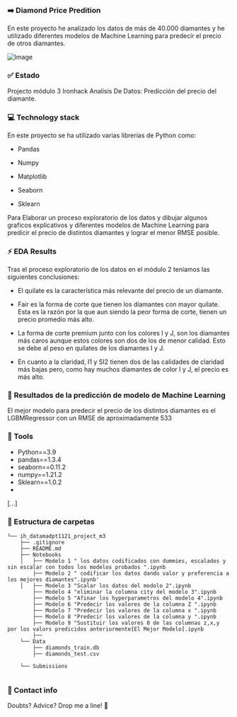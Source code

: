 ### :arrow_right: **Diamond Price Predition** 
En este proyecto he analizado los datos de más de 40.000 diamantes y he utilizado diferentes modelos de Machine Learning para predecir el precio de otros diamantes.

![Image](https://almomento.mx/wp-content/uploads/2019/10/diamantes.jpg)



### :white_check_mark: **Estado**
Projecto módulo 3 Ironhack Analisis De Datos: Predicción del precio del diamante.


### :computer: **Technology stack**
En este proyecto se ha utilizado varias librerías de Python como:

- Pandas

- Numpy

- Matplotlib

- Seaborn 

- Sklearn

Para Elaborar un proceso exploratorio de los datos y dibujar algunos graficos explicativos y diferentes modelos de Machine Learning para predicir el precio de distintos diamantes y lograr el menor RMSE posible.



### :zap: **EDA Results**
Tras el proceso exploratorio de los datos en el módulo 2 teníamos las siguientes conclusiones:

- El quilate es la característica más relevante del precio de un diamante.

- Fair es la forma de corte que tienen los diamantes con mayor quilate. Esta es la razón por la que aun siendo la peor forma de corte, tienen un precio promedio más alto.

- La forma de corte premium junto con los colores I y J, son los diamantes más caros aunque estos colores son dos de los de menor calidad. Esto se debe al peso en quilates de los diamantes I y J.

- En cuanto a la claridad, I1 y SI2 tienen dos de las calidades de claridad más bajas pero, como hay muchos diamantes de color I y J, el precio es más alto.



### :rocket: **Resultados de la predicción de modelo de Machine Learning**
El mejor modelo para predecir el precio de los distintos diamantes es el LGBMRegressor con un RMSE de aproximadamente 533



### :wrench: Tools
- Python==3.9
- pandas==1.3.4
- seaborn==0.11.2
- numpy==1.21.2
- Sklearn==1.0.2
- 
[...]


### :file_folder: Estructura de carpetas
```
└── ih_datamadpt1121_project_m3
    ├── .gitignore
    ├── README.md
    ├── Notebooks
    │   ├── Modelo 1 " los datos codificados con dummies, escalados y sin escalar con todos los modelos probados ".ipynb
        ├── Modelo 2 " codificar los datos dando valor y preferencia a los mejores diamantes".ipynb'
    │   ├── Modelo 3 "Scalar los datos del modolo 2".ipynb
        ├── Modelo 4 "eliminar la columna city del modelo 3".ipynb
        ├── Modelo 5 "Afinar los hyperparametros del modelo 4".ipynb
        ├── Modelo 6 "Predecir los valores de la columna Z ".ipynb
        ├── Modelo 7 "Predecir los valores de la columna x ".ipynb
        ├── Modelo 8 "Predecir los valores de la columna y ".ipynb
        ├── Modelo 9 "Sustituir los valores 0 de las columnas z,x,y por los valors predicidos anteriormente[El Mejor Modelo].ipynb
        ├── 
    └── Data
        ├── diamonds_train.db
        ├── diamonds_test.csv
        
    └── Submissions
    
```   



### :love_letter: Contact info
Doubts? Advice? Drop me a line! :hugs:
